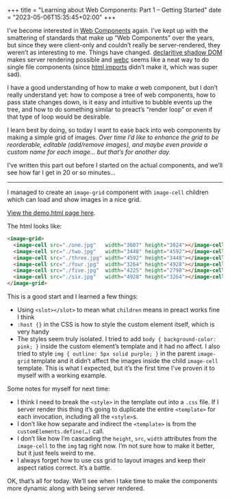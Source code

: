 +++
title = "Learning about Web Components: Part 1 – Getting Started"
date = "2023-05-06T15:35:45+02:00"
+++

I’ve become interested in [Web Components][] again. I’ve kept up with the smattering of standards that make up “Web Components” over the years, but since they were client-only and couldn’t really be server-rendered, they weren’t as interesting to me. Things have changed. [declaritive shadow DOM][] makes server rendering possible and [webc][] seems like a neat way to do single file components (since [html imports][] didn’t make it, which was super sad).

I have a good understanding of how to make _a_ web component, but I don’t really understand yet: how to compose a tree of web components, how to pass state changes down, is it easy and intuitive to bubble events up the tree, and how to do something similar to preact’s “render loop” or even if that type of loop would be desirable. 

I learn best by doing, so today I want to ease back into web components by making a simple grid of images. _Over time I’d like to enhance the grid to be reorderable, editable (add/remove images), and maybe even provide a custom name for each image… but that’s for another day._

I’ve written this part out before I started on the actual components, and we’ll see how far I get in 20 or so minutes…

- - -

I managed to create an `image-grid` component with `image-cell` children which can load and show images in a nice grid. 

[View the demo.html page here](./demo.html).

The html looks like:

```html
<image-grid>
  <image-cell src="./one.jpg"   width="3607" height="3024"></image-cell>
  <image-cell src="./two.jpg"   width="3448" height="4592"></image-cell>
  <image-cell src="./three.jpg" width="4592" height="3448"></image-cell>
  <image-cell src="./four.jpg"  width="3264" height="4928"></image-cell>
  <image-cell src="./five.jpg"  width="4225" height="2798"></image-cell>
  <image-cell src="./six.jpg"   width="4928" height="3264"></image-cell>
</image-grid>
```

This is a good start and I learned a few things:

* Using `<slot></slot>` to mean what `children` means in preact works fine I think
* `:host {}` in the CSS is how to style the custom element itself, which is very handy
* The styles seem truly isolated. I tried to add `body { background-color: pink; }` inside the custom element’s template and it had no affect. I also tried to style `img { outline: 5px solid purple; }` in the parent `image-grid` template and it didn’t affect the images inside the child `image-cell` template. This is what I expected, but it’s the first time I’ve proven it to myself with a working example.

Some notes for myself for next time:

* I think I need to break the `<style>` in the template out into a `.css` file. If I server render this thing it’s going to duplicate the entire `<template>` for each invocation, including all the `<style>`s.
* I don’t like how separate and indirect the `<template>` is from the `customElements.define(…)` call. 
* I don’t like how I’m cascading the `height`, `src`, `width` attributes from the `image-cell` to the `img` tag right now. I’m not sure how to make it better, but it just feels weird to me.
* I always forget how to use css grid to layout images and keep their aspect ratios correct. It’s a battle.

OK, that’s all for today. We’ll see when I take time to make the components more dynamic along with being server rendered.

[Web Components]: https://developer.mozilla.org/en-US/docs/Web/API/Web_components
[declaritive shadow DOM]: https://webkit.org/blog/13851/declarative-shadow-dom/
[webc]: https://github.com/11ty/webc
[html imports]: https://developer.chrome.com/blog/chrome-70-deps-rems/
